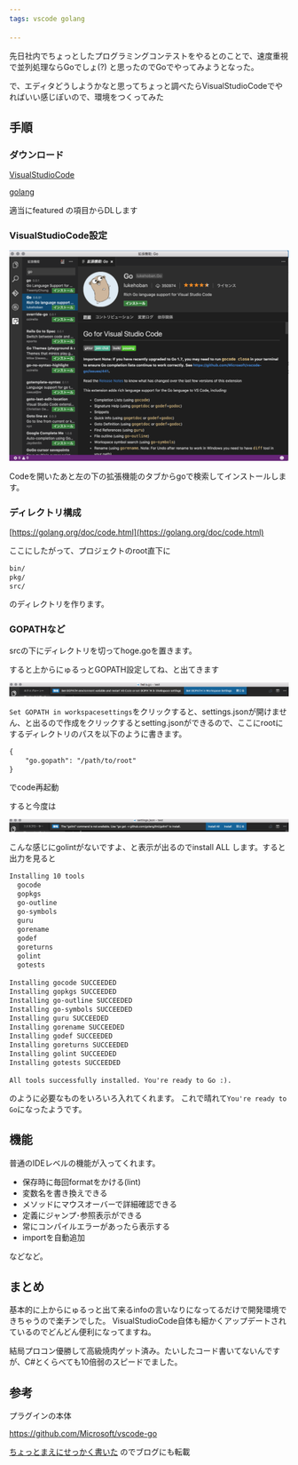 ```yaml
---
tags: vscode golang

---
```


先日社内でちょっとしたプログラミングコンテストをやるとのことで、速度重視で並列処理ならGoでしょ(?)
と思ったのでGoでやってみようとなった。

で、エディタどうしようかなと思ってちょっと調べたらVisualStudioCodeでやればいい感じぽいので、環境をつくってみた

## 手順
### ダウンロード

[VisualStudioCode](https://code.visualstudio.com/)

[golang](https://golang.org/dl/)

適当にfeatured の項目からDLします

### VisualStudioCode設定
![s1](https://raw.githubusercontent.com/taross-f/taross-f.github.io/master/images/go_screenshot01.png "screenshot")

Codeを開いたあと左の下の拡張機能のタブからgoで検索してインストールします。

### ディレクトリ構成

[https://golang.org/doc/code.html](https://golang.org/doc/code.html)

ここにしたがって、プロジェクトのroot直下に

```
bin/
pkg/
src/
```

のディレクトリを作ります。

### GOPATHなど
srcの下にディレクトリを切ってhoge.goを置きます。

すると上からにゅるっとGOPATH設定してね、と出てきます

![s1](https://raw.githubusercontent.com/taross-f/taross-f.github.io/master/images/go_screenshot02.png "screenshot")


`Set GOPATH in workspacesettings`をクリックすると、settings.jsonが開けません、と出るので作成をクリックするとsetting.jsonができるので、ここにrootにするディレクトリのパスを以下のように書きます。

```
{
    "go.gopath": "/path/to/root"
}
```

でcode再起動

すると今度は

![s1](https://raw.githubusercontent.com/taross-f/taross-f.github.io/master/images/go_screenshot03.png "screenshot")


こんな感じにgolintがないですよ、と表示が出るのでinstall ALL します。すると出力を見ると

```
Installing 10 tools
  gocode
  gopkgs
  go-outline
  go-symbols
  guru
  gorename
  godef
  goreturns
  golint
  gotests

Installing gocode SUCCEEDED
Installing gopkgs SUCCEEDED
Installing go-outline SUCCEEDED
Installing go-symbols SUCCEEDED
Installing guru SUCCEEDED
Installing gorename SUCCEEDED
Installing godef SUCCEEDED
Installing goreturns SUCCEEDED
Installing golint SUCCEEDED
Installing gotests SUCCEEDED

All tools successfully installed. You're ready to Go :).
```

のように必要なものをいろいろ入れてくれます。
これで晴れて`You're ready to Go`になったようです。

## 機能

普通のIDEレベルの機能が入ってくれます。

* 保存時に毎回formatをかける(lint)
* 変数名を書き換えできる
* メソッドにマウスオーバーで詳細確認できる
* 定義にジャンプ･参照表示ができる
* 常にコンパイルエラーがあったら表示する
* importを自動追加

などなど。


## まとめ

基本的に上からにゅるっと出て来るinfoの言いなりになってるだけで開発環境できちゃうので楽チンでした。
VisualStudioCode自体も細かくアップデートされているのでどんどん便利になってますね。

結局プロコン優勝して高級焼肉ゲット済み。たいしたコード書いてないんですが、C#とくらべても10倍弱のスピードでました。

## 参考
プラグインの本体

https://github.com/Microsoft/vscode-go

[ちょっとまえにせっかく書いた](http://qiita.com/t_furuya/items/753419d178c81600ce78) のでブログにも転載

